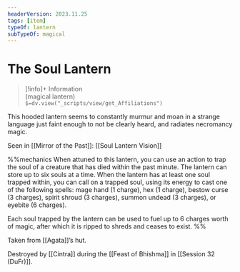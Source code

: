 ```yaml
---
headerVersion: 2023.11.25
tags: [item]
typeOf: lantern
subTypeOf: magical
---
```

# The Soul Lantern
>[!info]+ Information  
> (magical lantern)  
> `$=dv.view("_scripts/view/get_Affiliations")`

This hooded lantern seems to constantly murmur and moan in a strange language just faint enough to not be clearly heard, and radiates necromancy magic. 

Seen in [[Mirror of the Past]]: [[Soul Lantern Vision]]

%%mechanics
When attuned to this lantern, you can use an action to trap the soul of a creature that has died within the past minute. The lantern can store up to six souls at a time. When the lantern has at least one soul trapped within, you can call on a trapped soul, using its energy to cast one of the following spells: mage hand (1 charge), hex (1 charge), bestow curse (3 charges), spirit shroud (3 charges), summon undead (3 charges), or eyebite (6 charges). 

Each soul trapped by the lantern can be used to fuel up to 6 charges worth of magic, after which it is ripped to shreds and ceases to exist.
%%

Taken from [[Agata]]’s hut. 

Destroyed by [[Cintra]] during the [[Feast of Bhishma]] in [[Session 32 (DuFr)]].